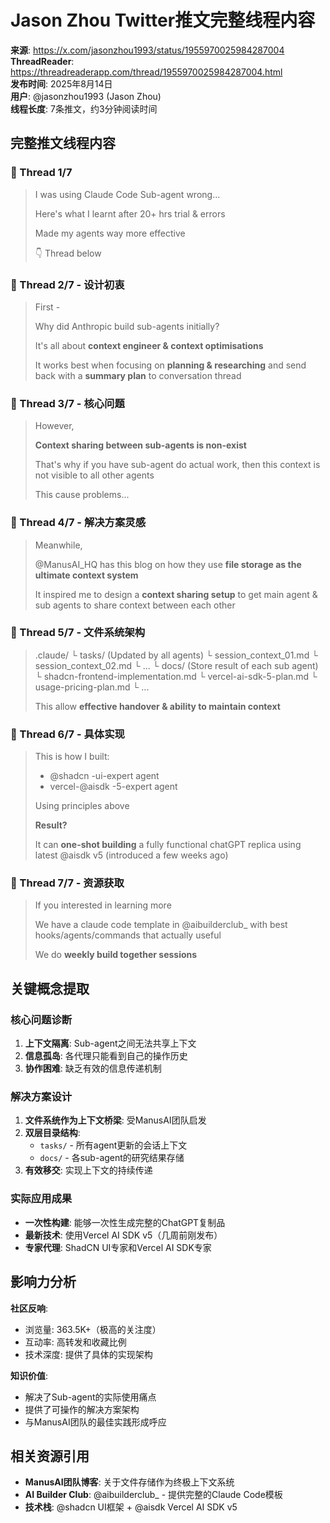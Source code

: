 # Jason Zhou Twitter推文完整线程内容

**来源**: https://x.com/jasonzhou1993/status/1955970025984287004  
**ThreadReader**: https://threadreaderapp.com/thread/1955970025984287004.html  
**发布时间**: 2025年8月14日  
**用户**: @jasonzhou1993 (Jason Zhou)  
**线程长度**: 7条推文，约3分钟阅读时间

## 完整推文线程内容

### 🧵 Thread 1/7
> I was using Claude Code Sub-agent wrong...
> 
> Here's what I learnt after 20+ hrs trial & errors
> 
> Made my agents way more effective
> 
> 👇 Thread below

### 🧵 Thread 2/7 - 设计初衷
> First -
> 
> Why did Anthropic build sub-agents initially?
> 
> It's all about **context engineer & context optimisations**
> 
> It works best when focusing on **planning & researching** and send back with a **summary plan** to conversation thread

### 🧵 Thread 3/7 - 核心问题
> However,
> 
> **Context sharing between sub-agents is non-exist**
> 
> That's why if you have sub-agent do actual work, then this context is not visible to all other agents
> 
> This cause problems...

### 🧵 Thread 4/7 - 解决方案灵感
> Meanwhile,
> 
> @ManusAI_HQ has this blog on how they use **file storage as the ultimate context system**
> 
> It inspired me to design a **context sharing setup** to get main agent & sub agents to share context between each other

### 🧵 Thread 5/7 - 文件系统架构
> .claude/
> └ tasks/ (Updated by all agents)
>   └ session_context_01.md
>   └ session_context_02.md
>   └ ...
> └ docs/ (Store result of each sub agent)
>   └ shadcn-frontend-implementation.md
>   └ vercel-ai-sdk-5-plan.md
>   └ usage-pricing-plan.md
>   └ ...
> 
> This allow **effective handover & ability to maintain context**

### 🧵 Thread 6/7 - 具体实现
> This is how I built:
> - @shadcn -ui-expert agent
> - vercel-@aisdk -5-expert agent
> 
> Using principles above
> 
> **Result?**
> 
> It can **one-shot building** a fully functional chatGPT replica using latest @aisdk v5 (introduced a few weeks ago)

### 🧵 Thread 7/7 - 资源获取
> If you interested in learning more
> 
> We have a claude code template in @aibuilderclub_ with best hooks/agents/commands that actually useful
> 
> We do **weekly build together sessions**

## 关键概念提取

### 核心问题诊断
1. **上下文隔离**: Sub-agent之间无法共享上下文
2. **信息孤岛**: 各代理只能看到自己的操作历史
3. **协作困难**: 缺乏有效的信息传递机制

### 解决方案设计
1. **文件系统作为上下文桥梁**: 受ManusAI团队启发
2. **双层目录结构**: 
   - `tasks/` - 所有agent更新的会话上下文
   - `docs/` - 各sub-agent的研究结果存储
3. **有效移交**: 实现上下文的持续传递

### 实际应用成果
- **一次性构建**: 能够一次性生成完整的ChatGPT复制品
- **最新技术**: 使用Vercel AI SDK v5（几周前刚发布）
- **专家代理**: ShadCN UI专家和Vercel AI SDK专家

## 影响力分析

**社区反响**:
- 浏览量: 363.5K+（极高的关注度）
- 互动率: 高转发和收藏比例
- 技术深度: 提供了具体的实现架构

**知识价值**:
- 解决了Sub-agent的实际使用痛点
- 提供了可操作的解决方案架构
- 与ManusAI团队的最佳实践形成呼应

## 相关资源引用

- **ManusAI团队博客**: 关于文件存储作为终极上下文系统
- **AI Builder Club**: @aibuilderclub_ - 提供完整的Claude Code模板
- **技术栈**: @shadcn UI框架 + @aisdk Vercel AI SDK v5